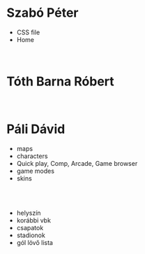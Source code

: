 # Szabó Péter
- CSS file
- Home

<br>

# Tóth Barna Róbert

<br>

# Páli Dávid

- maps
- characters
- Quick play, Comp, Arcade, Game browser
- game modes
- skins

<br>
<br>

- helyszín
- korábbi vbk
- csapatok
- stadionok
- gól lövő lista